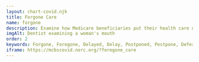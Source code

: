 ```yaml
---
layout: chart-covid.njk
title: Forgone Care
name: forgone
description: Examine how Medicare beneficiaries put their health care on hold during the COVID-19 pandemic and investigate the types of forgone care.
imgAlt: Dentist examining a woman's mouth
order: 2
keywords: Forgone, Foregone, Delayed, Delay, Postponed, Postpone, Deferred, Defer, Dental, Vision, Screening, Check-up, Check up, Surgery, Procedure, Medication, Medicine, Medical care, Health care, Appointment, Utilization, Access, Access to care, Availability, Chronic, Coronavirus, Sex, Gender, Age, Income, Race, Ethnicity, Language, English, Dual, Dual eligible, Smoking, Smoker, Tobacco, Immune system, Pandemic, Dually eligible
iframe: https://mcbscovid.norc.org/?foregone_care
---
```

